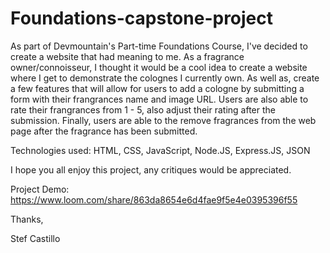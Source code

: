 # Foundations-capstone-project
As part of Devmountain's Part-time Foundations Course, I've decided to create a website that had meaning to me. As a fragrance owner/connoisseur,
I thought it would be a cool idea to create a website where I get to demonstrate the colognes I currently own. As well as, create a few features that will
allow for users to add a cologne by submitting a form with their frangrances name and image URL. Users are also able to rate their frangrances from 1 - 5, also adjust their rating after the submission. Finally, users are able to the remove fragrances from the web page after the fragrance has been submitted.

Technologies used: HTML, CSS, JavaScript, Node.JS, Express.JS, JSON

I hope you all enjoy this project, any critiques would be appreciated. 

Project Demo: https://www.loom.com/share/863da8654e6d4fae9f5e4e0395396f55

Thanks,

Stef Castillo
